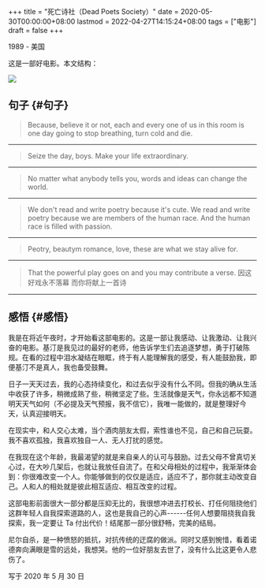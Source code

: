 +++
title = "死亡诗社（Dead Poets Society）"
date = 2020-05-30T00:00:00+08:00
lastmod = 2022-04-27T14:15:24+08:00
tags = ["电影"]
draft = false
+++

1989 - 美国

这是一部好电影。本文结构：

![](https://images.yidajiabei.xyz/films/dead-poets-society.jpeg)

## 句子 {#句子}

> Because, believe it or not, each and every one of us in this room is
> one day going to stop breathing, turn cold and die.

---

> Seize the day, boys. Make your life extraordinary.

---

> No matter what anybody tells you, words and ideas can change the
> world.

---

> We don't read and write poetry because it's cute. We read and write
> poetry because we are members of the human race. And the human race is
> filled with passion.

---

> Peotry, beautym romance, love, these are what we stay alive for.

---

> That the powerful play goes on and you may contribute a verse.
> 因这好戏永不落幕 而你将献上一首诗

---

## 感悟 {#感悟}

我是在将近午夜时，才开始看这部电影的。这是一部让我感动、让我激动、让我兴奋的电影。基汀是我见过的最好的老师，他告诉学生们去追逐梦想，勇于打破陈规。在看的过程中泪水凝结在眼眶，终于有人能理解我的感受，有人能鼓励我，即便基汀不是真人，我也备受鼓舞。

日子一天天过去，我的心态持续变化，和过去似乎没有什么不同。但我的确从生活中收获了许多，稍微成熟了些，稍微坚定了些。生活就像是天气，你永远都不知道明天天气如何（不必提及天气预报，我不信它），我唯一能做的，就是整理好今天，认真迎接明天。

在现实中，和人交心太难，当个酒肉朋友太假，索性谁也不见，自己和自己玩耍。我不喜欢孤独，我喜欢独自一人、无人打扰的感觉。

在我现在这个年龄，我最渴望的就是来自亲人的认可与鼓励。过去父母不曾真切关心过，在大吵几架后，也就让我放任自流了。在和父母相处的过程中，我渐渐体会到：你很难改变一个人。你能够做到的仅仅是适应，适应不了，那你就主动改变自己。人和人的相处就是彼此相互适应、相互改变的过程。

这部电影前面很大一部分都是压抑无比的，我很想冲进去打校长、打任何阻挠他们这群年轻人自我探索道路的人，这也是我自己的心声------任何人想要阻挠我自我探索，我一定要让
Ta 付出代价！结尾那一部分很舒畅，完美的结局。

尼尔自杀，是一种愤怒的抵抗，对抗传统的迂腐的做派。同时又感到惋惜，看着诺德奔向满眼是雪的远处，我想哭。他的一位好朋友去世了，没有什么比这更令人悲伤了。

写于 2020 年 5 月 30 日
